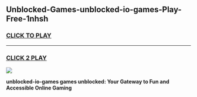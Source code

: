 
## Unblocked-Games-unblocked-io-games-Play-Free-1nhsh
<h3>
<a href="https://premium76.site?title=unblocked-io-games&ref=18A1">CLICK TO PLAY</a></h3>
<hr>

<h3>
<a href="https://premium76.site?title=unblocked-io-games&ref=18A1">CLICK 2 PLAY</a>
  
</h3>

<a href="https://premium76.site?title=unblocked-io-games&ref=18A1"><img src="https://clearcache.store/games.png"></a>


**unblocked-io-games games unblocked: Your Gateway to Fun and Accessible Online Gaming**
